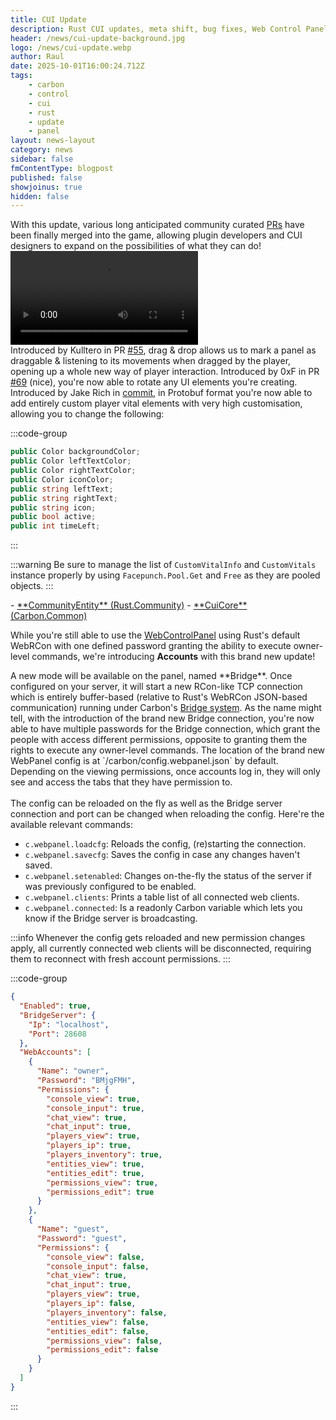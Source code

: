 ```yaml
---
title: CUI Update
description: Rust CUI updates, meta shift, bug fixes, Web Control Panel accounts.
header: /news/cui-update-background.jpg
logo: /news/cui-update.webp
author: Raul
date: 2025-10-01T16:00:24.712Z
tags:
    - carbon
    - control
    - cui
    - rust
    - update
    - panel
layout: news-layout
category: news
sidebar: false
fmContentType: blogpost
published: false
showjoinus: true
hidden: false
---
```


<NewsHeroSection src="https://files.facepunch.com/mattisaac/2025/September/rust_wall_cabinet_1080.jpg">
<NewsSectionTitle text="CUI" author="raulssorban"/>
<NewsSection>
With this update, various long anticipated community curated <a href="https://github.com/Facepunch/Rust.Community" target="_blank">PRs</a> have been finally merged into the game, allowing plugin developers and CUI designers to expand on the possibilities of what they can do!

<NewsSectionSubtitle text="Draggables" author="Kulltero"/>
<video controls src="/news/draggables-demo.mp4"></video><br>
Introduced by Kulltero in PR <a href="https://github.com/Facepunch/Rust.Community/pull/55" target="_blank">#55</a>, drag & drop allows us to mark a panel as draggable & listening to its movements when dragged by the player, opening up a whole new way of player interaction.

<NewsSectionSubtitle text="RectTransform Rotation" author="codefling-0xf"/>
Introduced by 0xF in PR <a href="https://github.com/Facepunch/Rust.Community/pull/69" target="_blank">#69</a> (nice), you're now able to rotate any UI elements you're creating.

<NewsSectionSubtitle text="Custom Vitals" author="Jake-Rich"/>
Introduced by Jake Rich in <a href="https://github.com/Facepunch/Rust.Community/commit/f1eef905473105e7814b984bc5745d4d9cbaa006" target="_blank">commit</a>, in Protobuf format you're now able to add entirely custom player vital elements with very high customisation, allowing you to change the following:

:::code-group
```cs [CustomVitalInfo]
public Color backgroundColor;
public Color leftTextColor;
public Color rightTextColor;
public Color iconColor;
public string leftText;
public string rightText;
public string icon;
public bool active;
public int timeLeft;
```
:::

:::warning
Be sure to manage the list of `CustomVitalInfo` and `CustomVitals` instance properly by using `Facepunch.Pool.Get` and `Free` as they are pooled objects.
:::

<NewsSectionSubtitle text="Sources"/>
- <a href="https://github.com/Facepunch/Rust.Community/blob/master/CommunityEntity.UI.cs" target="_blank">**CommunityEntity** (Rust.Community)</a> 
- <a href="https://github.com/CarbonCommunity/Carbon.Common/blob/8ea6781a8dd2344c364e4d46baa60eb707c26ccd/src/Oxide/CUI/CuiCore.cs" target="_blank">**CuiCore** (Carbon.Common)</a> 

</NewsSection>
</NewsHeroSection>

<NewsHeroSection src="https://files.facepunch.com/mattisaac/2025/September/rust_tripod_spotlight_detail_1080.jpg">
<NewsSectionTitle text="Web Control Panel" author="raulssorban"/>
<NewsSection>

While you're still able to use the <a href="/tools/control-panel" target="_blank">WebControlPanel</a> using Rust's default WebRCon with one defined password granting the ability to execute owner-level commands, we're introducing **Accounts** with this brand new update!

<NewsSectionSubtitle text="Carbon Bridge"/>
A new mode will be available on the panel, named **Bridge**. Once configured on your server, it will start a new RCon-like TCP connection which is entirely buffer-based (relative to Rust's WebRCon JSON-based communication) running under Carbon's <a href="/devs/features/bridge">Bridge system</a>. 

<NewsSectionSubtitle text="Accounts"/>
As the name might tell, with the introduction of the brand new Bridge connection, you're now able to have multiple passwords for the Bridge connection, which grant the people with access different permissions, opposite to granting them the rights to execute any owner-level commands.

<NewsSectionSubtitle text="How to set up?"/>
The location of the brand new WebPanel config is at `<root>/carbon/config.webpanel.json` by default. Depending on the viewing permissions, once accounts log in, they will only see and access the tabs that they have permission to.
<br><br>
The config can be reloaded on the fly as well as the Bridge server connection and port can be changed when reloading the config. Here're the available relevant commands:

- `c.webpanel.loadcfg`: Reloads the config, (re)starting the connection.
- `c.webpanel.savecfg`: Saves the config in case any changes haven't saved.
- `c.webpanel.setenabled`: Changes on-the-fly the status of the server if was previously configured to be enabled.
- `c.webpanel.clients`: Prints a table list of all connected web clients. 
- `c.webpanel.connected`: Is a readonly Carbon variable which lets you know if the Bridge server is broadcasting.

:::info
Whenever the config gets reloaded and new permission changes apply, all currently connected web clients will be disconnected, requiring them to reconnect with fresh account permissions.
:::

:::code-group
```json [config.webpanel.json]
{
  "Enabled": true,
  "BridgeServer": {
    "Ip": "localhost",
    "Port": 28608
  },
  "WebAccounts": [
    {
      "Name": "owner",
      "Password": "BMjgFMH",
      "Permissions": {
        "console_view": true,
        "console_input": true,
        "chat_view": true,
        "chat_input": true,
        "players_view": true,
        "players_ip": true,
        "players_inventory": true,
        "entities_view": true,
        "entities_edit": true,
        "permissions_view": true,
        "permissions_edit": true
      }
    },
    {
      "Name": "guest",
      "Password": "guest",
      "Permissions": {
        "console_view": false,
        "console_input": false,
        "chat_view": true,
        "chat_input": true,
        "players_view": true,
        "players_ip": false,
        "players_inventory": false,
        "entities_view": false,
        "entities_edit": false,
        "permissions_view": false,
        "permissions_edit": false
      }
    }
  ]
}
```
:::

</NewsSection>

</NewsHeroSection>
